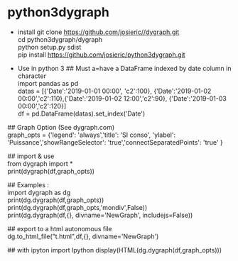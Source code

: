 # python3dygraph

* install
git clone https://github.com/josieric//dygraph.git  
cd python3dygraph/dygraph  
python setup.py sdist  
pip install https://github.com/josieric/python3dygraph.git  

* Use in python 3
\#\# Must a=have a DataFrame indexed by date column in character  
import pandas as pd  
datas = [{'Date':'2019-01-01 00:00', 'c2':100}, {'Date':'2019-01-02 00:00','c2':110},{'Date':'2019-01-02 12:00','c2':90}, {'Date':'2019-01-03 00:00','c2':120}]  
df = pd.DataFrame(datas).set_index('Date')  

\#\# Graph Option (See dygraph.com)  
graph_opts = {'legend': 'always','title': 'SI conso', 'ylabel': 'Puissance','showRangeSelector': 'true','connectSeparatedPoints': 'true' }  

\#\# import & use  
from dygraph import *  
print(dygraph(df,graph_opts))  

\#\# Examples :  
import dygraph as dg  
print(dg.dygraph(df,graph_opts))  
print(dg.dygraph(df,graph_opts,'mondiv',False))  
print(dg.dygraph(df,{}, divname='NewGraph', includejs=False))  

\#\# export to a html autonomous file  
dg.to_html_file("t.html",df,{}, divname='NewGraph')  

\#\# with ipyton
import Ipython
display(HTML(dg.dygraph(df,graph_opts)))

